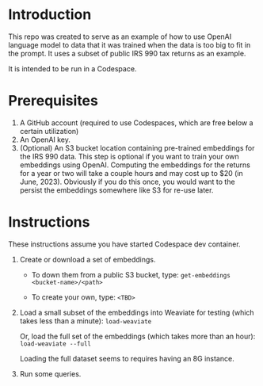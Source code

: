 # Introduction

This repo was created to serve as an example of how to use OpenAI language
model to data that it was trained when the data is too big to fit in the 
prompt.  It uses a subset of public IRS 990 tax returns as an example.

It is intended to be run in a Codespace.

# Prerequisites

1. A GitHub account (required to use Codespaces, which are free below a certain utilization)
2. An OpenAI key.
3. (Optional) An S3 bucket location containing pre-trained embeddings for the
   IRS 990 data.  This step is optional if you want to train your own
   embeddings using OpenAI.  Computing the embeddings for the returns
   for a year or two will take a couple hours and may cost up to $20 (in June, 2023).
   Obviously if you do this once, you would want to the persist the
   embeddings somewhere like S3 for re-use later.

# Instructions

These instructions assume you have started Codespace dev container.

1. Create or download a set of embeddings.
   * To down them from a public S3 bucket, type:
     `get-embeddings <bucket-name>/<path>`

   * To create your own, type:
     `<TBD>`

2. Load a small subset of the embeddings into Weaviate for testing (which takes less than a minute):
   `load-weaviate`

   Or, load the full set of the embeddings (which takes more than an hour):
   `load-weaviate --full`

   Loading the full dataset seems to requires having an 8G instance.

3. Run some queries.
   
   
   


